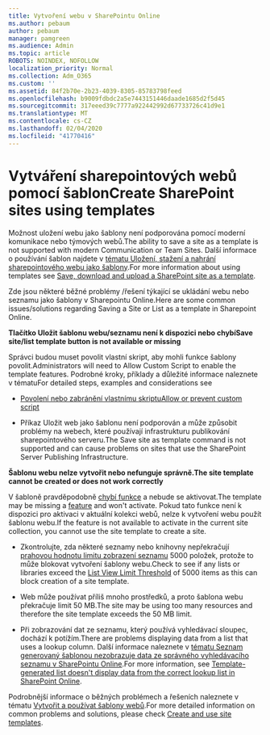 ```yaml
---
title: Vytvoření webu v SharePointu Online
ms.author: pebaum
author: pebaum
manager: pamgreen
ms.audience: Admin
ms.topic: article
ROBOTS: NOINDEX, NOFOLLOW
localization_priority: Normal
ms.collection: Adm_O365
ms.custom: ''
ms.assetid: 84f2b70e-2b23-4039-8305-85783798feed
ms.openlocfilehash: b9009fdbdc2a5e7443151446daade1685d2f5d45
ms.sourcegitcommit: 317eeed39c7777a922442992d67733726c41d9e1
ms.translationtype: MT
ms.contentlocale: cs-CZ
ms.lasthandoff: 02/04/2020
ms.locfileid: "41770416"
---
```

# <a name="create-sharepoint-sites-using-templates"></a><span data-ttu-id="f4694-102">Vytváření sharepointových webů pomocí šablon</span><span class="sxs-lookup"><span data-stu-id="f4694-102">Create SharePoint sites using templates</span></span>

<span data-ttu-id="f4694-103">Možnost uložení webu jako šablony není podporována pomocí moderní komunikace nebo týmových webů.</span><span class="sxs-lookup"><span data-stu-id="f4694-103">The ability to save a site as a template is not supported with modern Communication or Team Sites.</span></span> <span data-ttu-id="f4694-104">Další informace o používání šablon najdete v [tématu Uložení, stažení a nahrání sharepointového webu jako šablony](https://docs.microsoft.com/sharepoint/dev/general-development/save-download-and-upload-a-sharepoint-site-as-a-template).</span><span class="sxs-lookup"><span data-stu-id="f4694-104">For more information about using templates see [Save, download and upload a SharePoint site as a template](https://docs.microsoft.com/sharepoint/dev/general-development/save-download-and-upload-a-sharepoint-site-as-a-template).</span></span>

<span data-ttu-id="f4694-105">Zde jsou některé běžné problémy /řešení týkající se ukládání webu nebo seznamu jako šablony v Sharepointu Online.</span><span class="sxs-lookup"><span data-stu-id="f4694-105">Here are some common issues/solutions regarding Saving a Site or List as a template in Sharepoint Online.</span></span> 

<span data-ttu-id="f4694-106">**Tlačítko Uložit šablonu webu/seznamu není k dispozici nebo chybí**</span><span class="sxs-lookup"><span data-stu-id="f4694-106">**Save site/list template button is not available or missing**</span></span>

<span data-ttu-id="f4694-107">Správci budou muset povolit vlastní skript, aby mohli funkce šablony povolit.</span><span class="sxs-lookup"><span data-stu-id="f4694-107">Administrators will need to Allow Custom Script to enable the template features.</span></span> <span data-ttu-id="f4694-108">Podrobné kroky, příklady a důležité informace naleznete v tématu</span><span class="sxs-lookup"><span data-stu-id="f4694-108">For detailed steps, examples and considerations see</span></span> 

- [<span data-ttu-id="f4694-109">Povolení nebo zabránění vlastnímu skriptu</span><span class="sxs-lookup"><span data-stu-id="f4694-109">Allow or prevent custom script</span></span>](https://docs.microsoft.com/sharepoint/allow-or-prevent-custom-script)

- <span data-ttu-id="f4694-110">Příkaz Uložit web jako šablonu není podporován a může způsobit problémy na webech, které používají infrastrukturu publikování sharepointového serveru.</span><span class="sxs-lookup"><span data-stu-id="f4694-110">The Save site as template command is not supported and can cause problems on sites that use the SharePoint Server Publishing Infrastructure.</span></span>

<span data-ttu-id="f4694-111">**Šablonu webu nelze vytvořit nebo nefunguje správně.**</span><span class="sxs-lookup"><span data-stu-id="f4694-111">**The site template cannot be created or does not work correctly**</span></span>

<span data-ttu-id="f4694-112">V šabloně pravděpodobně [chybí funkce](https://social.technet.microsoft.com/wiki/contents/articles/14423.sharepoint-2013-existing-features-guid.aspx) a nebude se aktivovat.</span><span class="sxs-lookup"><span data-stu-id="f4694-112">The template may be missing a [feature](https://social.technet.microsoft.com/wiki/contents/articles/14423.sharepoint-2013-existing-features-guid.aspx) and won't activate.</span></span> <span data-ttu-id="f4694-113">Pokud tato funkce není k dispozici pro aktivaci v aktuální kolekci webů, nelze k vytvoření webu použít šablonu webu.</span><span class="sxs-lookup"><span data-stu-id="f4694-113">If the feature is not available to activate in the current site collection, you cannot use the site template to create a site.</span></span>

- <span data-ttu-id="f4694-114">Zkontrolujte, zda některé seznamy nebo knihovny nepřekračují [prahovou hodnotu limitu zobrazení seznamu](https://support.office.com/article/Manage-large-lists-and-libraries-in-SharePoint-B8588DAE-9387-48C2-9248-C24122F07C59) 5000 položek, protože to může blokovat vytvoření šablony webu.</span><span class="sxs-lookup"><span data-stu-id="f4694-114">Check to see if any lists or libraries exceed the [List View Limit Threshold](https://support.office.com/article/Manage-large-lists-and-libraries-in-SharePoint-B8588DAE-9387-48C2-9248-C24122F07C59) of 5000 items as this can block creation of a site template.</span></span>

- <span data-ttu-id="f4694-115">Web může používat příliš mnoho prostředků, a proto šablona webu překračuje limit 50 MB.</span><span class="sxs-lookup"><span data-stu-id="f4694-115">The site may be using too many resources and therefore the site template exceeds the 50 MB limit.</span></span>


- <span data-ttu-id="f4694-116">Při zobrazování dat ze seznamu, který používá vyhledávací sloupec, dochází k potížím.</span><span class="sxs-lookup"><span data-stu-id="f4694-116">There are problems displaying data from a list that uses a lookup column.</span></span> <span data-ttu-id="f4694-117">Další informace naleznete v [tématu Seznam generovaný šablonou nezobrazuje data ze správného vyhledávacího seznamu v SharePointu Online](https://docs.microsoft.com/sharepoint/support/lists-and-libraries/template-generated-list-incorrect-data).</span><span class="sxs-lookup"><span data-stu-id="f4694-117">For more information, see [Template-generated list doesn't display data from the correct lookup list in SharePoint Online](https://docs.microsoft.com/sharepoint/support/lists-and-libraries/template-generated-list-incorrect-data).</span></span>

<span data-ttu-id="f4694-118">Podrobnější informace o běžných problémech a řešeních naleznete v tématu [Vytvořit a používat šablony webů](https://support.office.com/article/Create-and-use-site-templates-60371B0F-00E0-4C49-A844-34759EBDD989).</span><span class="sxs-lookup"><span data-stu-id="f4694-118">For more detailed information on common problems and solutions, please check [Create and use site templates](https://support.office.com/article/Create-and-use-site-templates-60371B0F-00E0-4C49-A844-34759EBDD989).</span></span>



